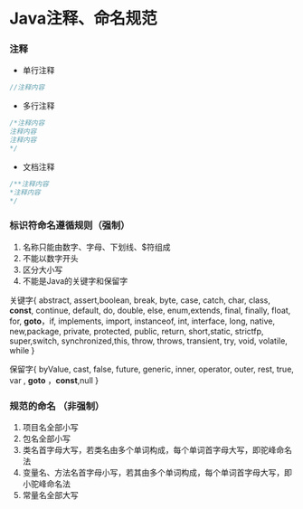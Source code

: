 # Java注释、命名规范

### 注释

- 单行注释

```java
//注释内容
```

- 多行注释

```java
/*注释内容
注释内容
注释内容
*/
```

- 文档注释

```java
/**注释内容
*注释内容
*/
```



### 标识符命名遵循规则（强制）

1. 名称只能由数字、字母、下划线、$符组成
2. 不能以数字开头
3. 区分大小写
4. 不能是Java的关键字和保留字

关键字{
abstract, assert,boolean, break, byte, case, catch, char, class, **const**, continue, default, do, double, else, enum,extends, final, finally, float, for, **goto**，if, implements, import, instanceof, int, interface, long, native, new,package, private, protected, public, return, short,static, strictfp, super,switch, synchronized,this, throw, throws, transient,
try, void, volatile, while
}

保留字{
byValue, cast, false, future, generic, inner, operator, outer, rest, true, var , **goto** ，**const**,null
}

### 规范的命名	（非强制）

1. 项目名全部小写
2. 包名全部小写
3. 类名首字母大写，若类名由多个单词构成，每个单词首字母大写，即驼峰命名法
4. 变量名、方法名首字母小写，若其由多个单词构成，每个单词首字母大写，即小驼峰命名法
5. 常量名全部大写



